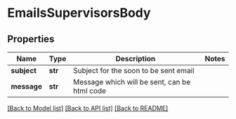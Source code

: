 # EmailsSupervisorsBody

## Properties
Name | Type | Description | Notes
------------ | ------------- | ------------- | -------------
**subject** | **str** | Subject for the soon to be sent email | 
**message** | **str** | Message which will be sent, can be html code | 

[[Back to Model list]](../README.md#documentation-for-models) [[Back to API list]](../README.md#documentation-for-api-endpoints) [[Back to README]](../README.md)


